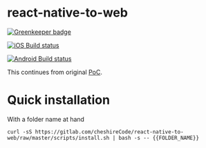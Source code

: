 # react-native-to-web

[![Greenkeeper badge](https://badges.greenkeeper.io/cheshirecode/react-native-to-web.svg)](https://greenkeeper.io/)

[![iOS Build status](https://build.appcenter.ms/v0.1/apps/afab6f8b-cad9-4efa-9ed4-04c59f2f12fa/branches/master/badge)](https://appcenter.ms)

[![Android Build status](https://build.appcenter.ms/v0.1/apps/7b5738cf-d989-4dbb-a270-030269601fc1/branches/master/badge)](https://appcenter.ms)


This continues from original [PoC](https://github.com/cheshirecode/react-native-to-web).

# Quick installation

With a folder name at hand
```
curl -sS https://gitlab.com/cheshireCode/react-native-to-web/raw/master/scripts/install.sh | bash -s -- {{FOLDER_NAME}}
```
